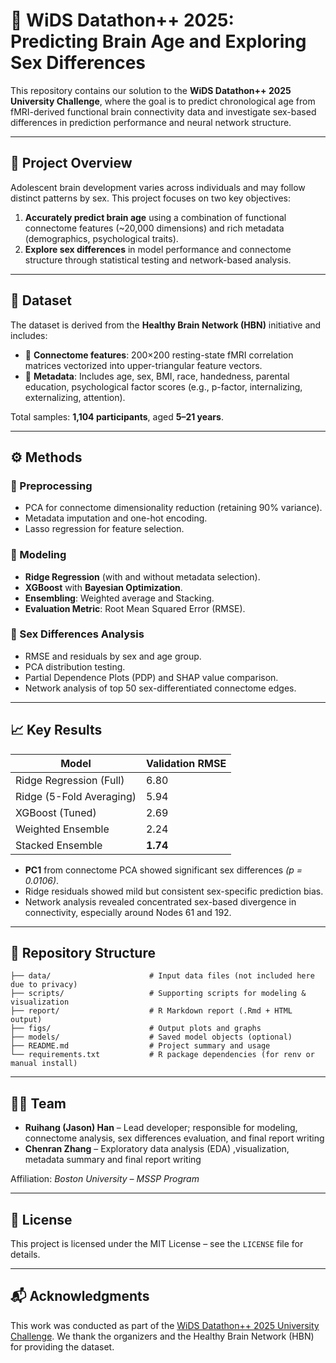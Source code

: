 # 🧠 WiDS Datathon++ 2025: Predicting Brain Age and Exploring Sex Differences

This repository contains our solution to the **WiDS Datathon++ 2025 University Challenge**, where the goal is to predict chronological age from fMRI-derived functional brain connectivity data and investigate sex-based differences in prediction performance and neural network structure.

---

## 📌 Project Overview

Adolescent brain development varies across individuals and may follow distinct patterns by sex. This project focuses on two key objectives:

1. **Accurately predict brain age** using a combination of functional connectome features (~20,000 dimensions) and rich metadata (demographics, psychological traits).
2. **Explore sex differences** in model performance and connectome structure through statistical testing and network-based analysis.

---

## 📂 Dataset

The dataset is derived from the **Healthy Brain Network (HBN)** initiative and includes:

- 🧠 **Connectome features**: 200×200 resting-state fMRI correlation matrices vectorized into upper-triangular feature vectors.
- 👥 **Metadata**: Includes age, sex, BMI, race, handedness, parental education, psychological factor scores (e.g., p-factor, internalizing, externalizing, attention).

Total samples: **1,104 participants**, aged **5–21 years**.

---

## ⚙️ Methods

### 🔢 Preprocessing
- PCA for connectome dimensionality reduction (retaining 90% variance).
- Metadata imputation and one-hot encoding.
- Lasso regression for feature selection.

### 🤖 Modeling
- **Ridge Regression** (with and without metadata selection).
- **XGBoost** with **Bayesian Optimization**.
- **Ensembling**: Weighted average and Stacking.
- **Evaluation Metric**: Root Mean Squared Error (RMSE).

### 🧪 Sex Differences Analysis
- RMSE and residuals by sex and age group.
- PCA distribution testing.
- Partial Dependence Plots (PDP) and SHAP value comparison.
- Network analysis of top 50 sex-differentiated connectome edges.

---

## 📈 Key Results

| Model                     | Validation RMSE |
|--------------------------|------------------|
| Ridge Regression (Full)  | 6.80             |
| Ridge (5-Fold Averaging) | 5.94             |
| XGBoost (Tuned)          | 2.69             |
| Weighted Ensemble        | 2.24             |
| Stacked Ensemble         | **1.74**         |

- **PC1** from connectome PCA showed significant sex differences *(p = 0.0106)*.
- Ridge residuals showed mild but consistent sex-specific prediction bias.
- Network analysis revealed concentrated sex-based divergence in connectivity, especially around Nodes 61 and 192.

---

## 📁 Repository Structure

```
├── data/                      # Input data files (not included here due to privacy)
├── scripts/                   # Supporting scripts for modeling & visualization
├── report/                    # R Markdown report (.Rmd + HTML output)
├── figs/                      # Output plots and graphs
├── models/                    # Saved model objects (optional)
├── README.md                  # Project summary and usage
└── requirements.txt           # R package dependencies (for renv or manual install)
```

---



## 🧑‍💻 Team

- **Ruihang (Jason) Han** – Lead developer; responsible for modeling, connectome analysis, sex differences evaluation, and final report writing  
- **Chenran Zhang** – Exploratory data analysis (EDA) ,visualization, metadata summary and final report writing 


Affiliation: *Boston University – MSSP Program*

---

## 📜 License

This project is licensed under the MIT License – see the `LICENSE` file for details.

---

## 📬 Acknowledgments

This work was conducted as part of the [WiDS Datathon++ 2025 University Challenge](https://www.widsconference.org/datathon.html). We thank the organizers and the Healthy Brain Network (HBN) for providing the dataset.

